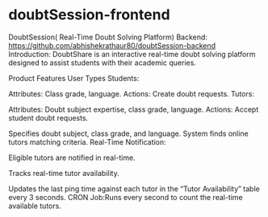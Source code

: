 # doubtSession-frontend
DoubtSession( Real-Time Doubt Solving Platform)
Backend: https://github.com/abhishekrathaur80/doubtSession-backend  
Introduction:
DoubtShare is an interactive real-time doubt solving platform designed to assist students with their academic queries. 

Product Features
User Types Students:

Attributes: Class grade, language. Actions: Create doubt requests. Tutors:

Attributes: Doubt subject expertise, class grade, language. Actions: Accept student doubt requests.

Specifies doubt subject, class grade, and language. System finds online tutors matching criteria. Real-Time Notification:

Eligible tutors are notified in real-time.

Tracks real-time tutor availability.

Updates the last ping time against each tutor in the “Tutor Availability” table every 3 seconds. 
CRON Job:Runs every second to count the real-time available tutors.
